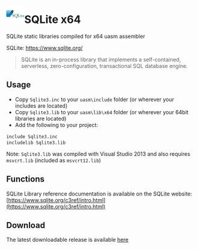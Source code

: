 # ![](../../assets/SQLite.png)SQLite x64

SQLite static libraries compiled for x64 uasm assembler 

SQLite: https://www.sqlite.org/

> SQLite is an in-process library that implements a self-contained, serverless, zero-configuration, transactional SQL database engine.

## Usage

* Copy `Sqlite3.inc` to your `uasm\include` folder (or wherever your includes are located)
* Copy `Sqlite3.lib` to your `uasm\lib\x64` folder (or wherever your 64bit libraries are located)
* Add the following to your project:
```assembly
include Sqlite3.inc
includelib Sqlite3.lib
```
Note: `Sqlite3.lib` was compiled with Visual Studio 2013 and also requires `msvcrt.lib` (included as `msvcrt12.lib`)

## Functions

SQLite Library reference documentation is available on the SQLite website: [https://www.sqlite.org/c3ref/intro.html](https://www.sqlite.org/c3ref/intro.html)

## Download

The latest downloadable release is available [here](https://github.com/mrfearless/libraries/blob/master/releases/SQLite_x64.zip?raw=true)